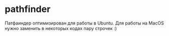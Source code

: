 # pathfinder
Патфаиндер оптимизирован для работы в Ubuntu. Для работы на MacOS нужно заменить в некоторых кодах пару строчек :)
